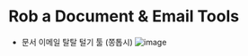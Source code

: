 # Rob a Document & Email Tools
- 문서 이메일 탈탈 털기 툴 (쫑톱시)
![image](https://github.com/JJutopsy/RDE-Tools/assets/43310141/e9758f75-7490-479b-bb05-737cda4dea11)
